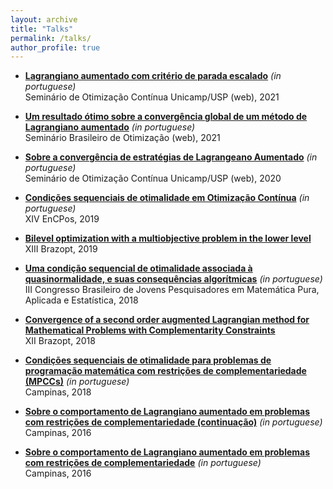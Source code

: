 ```yaml
---
layout: archive
title: "Talks"
permalink: /talks/
author_profile: true
---
```


- [**Lagrangiano aumentado com critério de parada escalado**](https://drive.google.com/file/d/1ElFeZxVK01JYEf4JpCrNr_TjTJiRvHw6/view?usp=sharing) *(in portuguese)*  
  Seminário de Otimização Contínua Unicamp/USP (web), 2021

- [**Um resultado ótimo sobre a convergência global de um método de Lagrangiano aumentado**](https://drive.google.com/file/d/1RB9NrsuoH7kdgEUYCpotsfjJhElUu9Sh/view?usp=sharing) *(in portuguese)*  
  Seminário Brasileiro de Otimização (web), 2021

- [**Sobre a convergência de estratégias de Lagrangeano Aumentado**](https://drive.google.com/open?id=1jbapb8c0jpNrEfmYgLbZd6at5fDLbLQ6) *(in portuguese)*  
  Seminário de Otimização Contínua Unicamp/USP (web), 2020
  
- [**Condições sequenciais de otimalidade em Otimização Contínua**](https://drive.google.com/open?id=1UOQ_CFm3yPapuoWBxL1sKI6LMZClJUpq) *(in portuguese)*  
  XIV EnCPos, 2019

- [**Bilevel optimization with a multiobjective problem in the lower level**](https://drive.google.com/file/d/1Dnl24LxL7HTr1MzrQKrakWXki2LXG9rQ/view?usp=sharing)  
  XIII Brazopt, 2019

- [**Uma condição sequencial de otimalidade associada à quasinormalidade, e suas consequências algorítmicas**](https://drive.google.com/open?id=1_P6kCF8bi4lHIsAOC8LM3xS7UA61e_Id) *(in portuguese)*  
  III Congresso Brasileiro de Jovens Pesquisadores em Matemática Pura, Aplicada e Estatı́stica, 2018

- [**Convergence of a second order augmented Lagrangian method for Mathematical Problems with Complementarity Constraints**](https://drive.google.com/open?id=1RI0lbGUiO54v2G3JLPwNiTuN7muOtMWQ)  
  XII Brazopt, 2018

- [**Condições sequenciais de otimalidade para problemas de programação matemática com restrições de complementariedade (MPCCs)**](https://drive.google.com/open?id=1adQtn_gY2PRrbNLUZf11lO36J4JkIGzF) *(in portuguese)*  
  Campinas, 2018

- [**Sobre o comportamento de Lagrangiano aumentado em problemas com restrições de complementariedade (continuação)**](https://drive.google.com/open?id=1yH8TwyDxY0DIZ16Crdaa8VPR0ehQVY1N) *(in portuguese)*  
  Campinas, 2016

- [**Sobre o comportamento de Lagrangiano aumentado em problemas com restrições de complementariedade**](https://drive.google.com/open?id=1scjUfh9TlDtOzmo9gaRLzreAi8NMnhhs) *(in portuguese)*  
  Campinas, 2016
